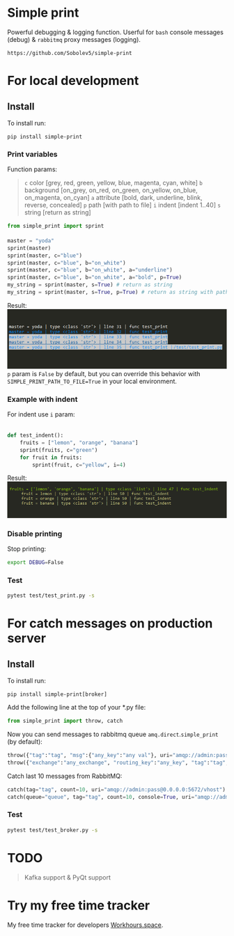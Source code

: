 # Simple print
Powerful debugging & logging function.
Userful for `bash` console messages (debug) & `rabbitmq` proxy messages (logging).

```no-highlight
https://github.com/Sobolev5/simple-print
```

# For local development 
## Install
To install run:
```no-highlight
pip install simple-print
```

### Print variables
Function params:
> `c` color [grey, red, green, yellow, blue, magenta, cyan, white]
> `b` background [on_grey, on_red, on_green, on_yellow, on_blue, on_magenta, on_cyan]
> `a` attribute  [bold, dark, underline, blink, reverse, concealed]
> `p` path [with path to file]
> `i` indent [indent 1..40]
> `s` string [return as string]

```python
from simple_print import sprint 

master = "yoda"
sprint(master) 
sprint(master, c="blue") 
sprint(master, c="blue", b="on_white") 
sprint(master, c="blue", b="on_white", a="underline") 
sprint(master, c="blue", b="on_white", a="bold", p=True) 
my_string = sprint(master, s=True) # return as string
my_string = sprint(master, s=True, p=True) # return as string with path to file 
```
Result:
![](https://github.com/Sobolev5/simple-print/blob/master/screenshots/common.png)
`p` param is `False` by default, but you can override this behavior with `SIMPLE_PRINT_PATH_TO_FILE=True` in your local environment.

### Example with indent
For indent use `i` param:
```python

def test_indent():
    fruits = ["lemon", "orange", "banana"]
    sprint(fruits, c="green")  
    for fruit in fruits:
        sprint(fruit, c="yellow", i=4)
```
Result:
![](https://github.com/Sobolev5/simple-print/blob/master/screenshots/indent.png)

### Disable printing
Stop printing:
```sh
export DEBUG=False
```
### Test 
```sh
pytest test/test_print.py -s
```
# For catch messages on production server 
## Install
To install run:
```no-highlight
pip install simple-print[broker]
```

Add the following line at the top of your *.py file:
```python
from simple_print import throw, catch 
```
Now you can send messages to rabbitmq queue `amq.direct`.`simple_print` (by default):
```python
throw({"tag":"tag", "msg":{"any_key":"any val"}, uri="amqp://admin:pass@0.0.0.0:5672/vhost") # default queue
throw({"exchange":"any_exchange", "routing_key":"any_key", "tag":"tag", "msg":{"any_key":"any val"}}, uri="amqp://admin:pass@0.0.0.0:5672/vhost") # with custom routing key
 ``` 
Catch last 10 messages from RabbitMQ:
```python
catch(tag="tag", count=10, uri="amqp://admin:pass@0.0.0.0:5672/vhost") # default queue
catch(queue="queue", tag="tag", count=10, console=True, uri="amqp://admin:pass@0.0.0.0:5672/vhost") # custom queue
```
### Test 
```sh
pytest test/test_broker.py -s
```

# TODO
> Kafka support & PyQt support


# Try my free time tracker
My free time tracker for developers [Workhours.space](https://workhours.space/). 
